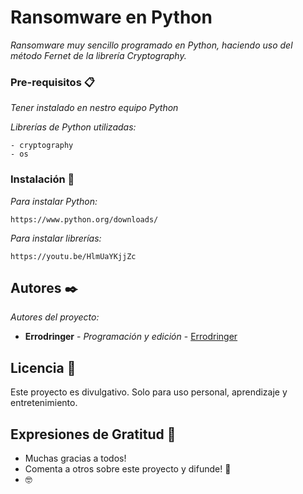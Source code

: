 # Ransomware en Python

_Ransomware muy sencillo programado en Python, haciendo uso del método Fernet de la librería Cryptography._


### Pre-requisitos 📋

_Tener instalado en nestro equipo Python_

_Librerías de Python utilizadas:_

```
- cryptography
- os
```

### Instalación 🔧

_Para instalar Python:_


```
https://www.python.org/downloads/
```

_Para instalar librerías:_

```
https://youtu.be/HlmUaYKjjZc
```

## Autores ✒️

_Autores del proyecto:_

* **Errodringer** - *Programación y edición* - [Errodringer](https://www.youtube.com/channel/UCD4njVrOpc5ZCdpu258YajA)

## Licencia 📄

Este proyecto es divulgativo. Solo para uso personal, aprendizaje y entretenimiento.

## Expresiones de Gratitud 🎁

* Muchas gracias a todos!
* Comenta a otros sobre este proyecto y difunde! 📢
*  🤓

